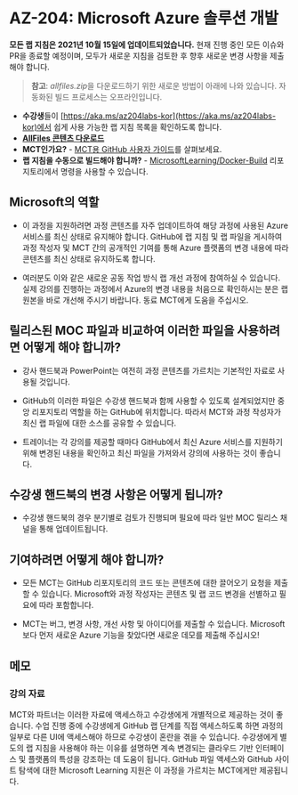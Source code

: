 ﻿# AZ-204: Microsoft Azure 솔루션 개발

**모든 랩 지침은 2021년 10월 15일에 업데이트되었습니다.** 현재 진행 중인 모든 이슈와 PR을 종료할 예정이며, 모두가 새로운 지침을 검토한 후 향후 새로운 변경 사항을 제출해야 합니다.

> **참고**: *allfiles.zip*을 다운로드하기 위한 새로운 방법이 아래에 나와 있습니다. 자동화된 빌드 프로세스는 오프라인입니다.

- **수강생**들이 [https://aka.ms/az204labs-kor](https://aka.ms/az204labs-kor)에서 쉽게 사용 가능한 랩 지침 목록을 확인하도록 합니다.
- **[AllFiles 콘텐츠 다운로드](https://github.com/MicrosoftLearning/AZ-204-DevelopingSolutionsforMicrosoftAzure/raw/master/Allfiles/allfiles-20220106.zip)**
- **MCT인가요?** - [MCT용 GitHub 사용자 가이드](https://microsoftlearning.github.io/MCT-User-Guide-KO/)를 살펴보세요.
- **랩 지침을 수동으로 빌드해야 합니까?** - [MicrosoftLearning/Docker-Build](https://github.com/MicrosoftLearning/Docker-Build) 리포지토리에서 명령을 사용할 수 있습니다. 
<!-- 

- **[최신 학생 핸드북 및 AllFiles 콘텐츠 다운로드](../../releases/latest)**-->

## Microsoft의 역할

- 이 과정을 지원하려면 과정 콘텐츠를 자주 업데이트하여 해당 과정에 사용된 Azure 서비스를 최신 상태로 유지해야 합니다.  GitHub에 랩 지침 및 랩 파일을 게시하여 과정 작성자 및 MCT 간의 공개적인 기여를 통해 Azure 플랫폼의 변경 내용에 따라 콘텐츠를 최신 상태로 유지하도록 합니다.

- 여러분도 이와 같은 새로운 공동 작업 방식 랩 개선 과정에 참여하실 수 있습니다. 실제 강의를 진행하는 과정에서 Azure의 변경 내용을 처음으로 확인하시는 분은 랩 원본을 바로 개선해 주시기 바랍니다.  동료 MCT에게 도움을 주십시오.

## 릴리스된 MOC 파일과 비교하여 이러한 파일을 사용하려면 어떻게 해야 합니까?

- 강사 핸드북과 PowerPoint는 여전히 과정 콘텐츠를 가르치는 기본적인 자료로 사용될 것입니다.

- GitHub의 이러한 파일은 수강생 핸드북과 함께 사용할 수 있도록 설계되었지만 중앙 리포지토리 역할을 하는 GitHub에 위치합니다. 따라서 MCT와 과정 작성자가 최신 랩 파일에 대한 소스를 공유할 수 있습니다.

- 트레이너는 각 강의를 제공할 때마다 GitHub에서 최신 Azure 서비스를 지원하기 위해 변경된 내용을 확인하고 최신 파일을 가져와서 강의에 사용하는 것이 좋습니다.

## 수강생 핸드북의 변경 사항은 어떻게 됩니까?

- 수강생 핸드북의 경우 분기별로 검토가 진행되며 필요에 따라 일반 MOC 릴리스 채널을 통해 업데이트됩니다.

## 기여하려면 어떻게 해야 합니까?

- 모든 MCT는 GitHub 리포지토리의 코드 또는 콘텐츠에 대한 끌어오기 요청을 제출할 수 있습니다. Microsoft와 과정 작성자는 콘텐츠 및 랩 코드 변경을 선별하고 필요에 따라 포함합니다.

- MCT는 버그, 변경 사항, 개선 사항 및 아이디어를 제출할 수 있습니다.  Microsoft보다 먼저 새로운 Azure 기능을 찾았다면  새로운 데모를 제출해 주십시오!

## 메모

### 강의 자료

MCT와 파트너는 이러한 자료에 액세스하고 수강생에게 개별적으로 제공하는 것이 좋습니다.  수업 진행 중에 수강생에게 GitHub 랩 단계를 직접 액세스하도록 하면 과정의 일부로 다른 UI에 액세스해야 하므로 수강생이 혼란을 겪을 수 있습니다. 수강생에게 별도의 랩 지침을 사용해야 하는 이유를 설명하면 계속 변경되는 클라우드 기반 인터페이스 및 플랫폼의 특성을 강조하는 데 도움이 됩니다. GitHub 파일 액세스와 GitHub 사이트 탐색에 대한 Microsoft Learning 지원은 이 과정을 가르치는 MCT에게만 제공됩니다.
